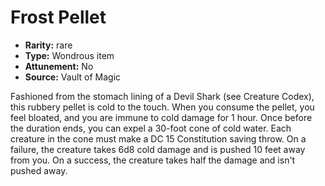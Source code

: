 
# Frost Pellet

* **Rarity:** rare
* **Type:** Wondrous item
* **Attunement:** No
* **Source:** Vault of Magic


Fashioned from the stomach lining of a Devil Shark (see Creature Codex), this rubbery pellet is cold to the touch. When you consume the pellet, you feel bloated, and you are immune to cold damage for 1 hour. Once before the duration ends, you can expel a 30-foot cone of cold water. Each creature in the cone must make a DC 15 Constitution saving throw. On a failure, the creature takes 6d8 cold damage and is pushed 10 feet away from you. On a success, the creature takes half the damage and isn't pushed away.
